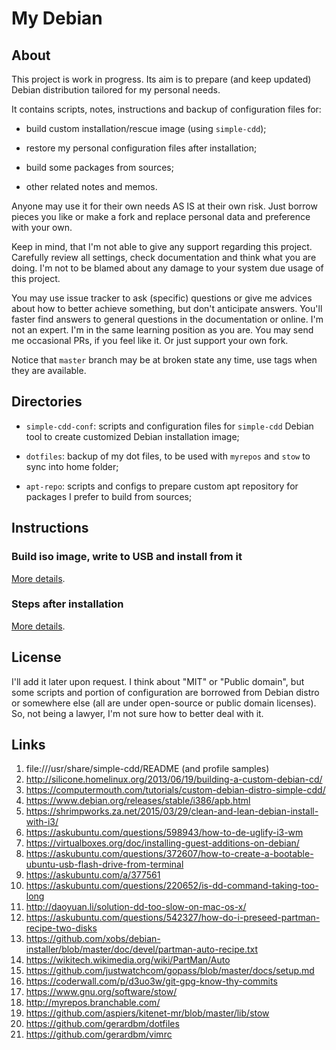 # My Debian

## About

This project is work in progress. Its aim is to prepare (and keep updated)
Debian distribution tailored for my personal needs.

It contains scripts, notes, instructions and backup of configuration files for:

- build custom installation/rescue image (using `simple-cdd`);

- restore my personal configuration files after installation;

- build some packages from sources;

- other related notes and memos.

Anyone may use it for their own needs AS IS at their own risk. Just borrow
pieces you like or make a fork and replace personal data and preference with
your own.

Keep in mind, that I'm not able to give any support regarding this project.
Carefully review all settings, check documentation and think what you are
doing. I'm not to be blamed about any damage to your system due usage of this
project.

You may use issue tracker to ask (specific) questions or give me advices about
how to better achieve something, but don't anticipate answers. You'll faster
find answers to general questions in the documentation or online. I'm not an
expert. I'm in the same learning position as you are. You may send me
occasional PRs, if you feel like it. Or just support your own fork.

Notice that `master` branch may be at broken state any time, use tags when
they are available.

## Directories

- `simple-cdd-conf`: scripts and configuration files for `simple-cdd` Debian
  tool to create customized Debian installation image;

- `dotfiles`: backup of my dot files, to be used with `myrepos` and `stow` to
  sync into home folder;

- `apt-repo`: scripts and configs to prepare custom apt repository for packages
  I prefer to build from sources;

## Instructions

### Build iso image, write to USB and install from it

[More details](simple-cdd-conf/README.md).

### Steps after installation

[More details](custom_extras/pkg-src/etcskel-1.0/data/etc/skel/README.md).

## License

I'll add it later upon request. I think about "MIT" or "Public domain", but
some scripts and portion of configuration are borrowed from Debian distro or
somewhere else (all are under open-source or public domain licenses). So, not
being a lawyer, I'm not sure how to better deal with it.

## Links

1. file:///usr/share/simple-cdd/README (and profile samples)
2. http://silicone.homelinux.org/2013/06/19/building-a-custom-debian-cd/
3. https://computermouth.com/tutorials/custom-debian-distro-simple-cdd/
4. https://www.debian.org/releases/stable/i386/apb.html
5. https://shrimpworks.za.net/2015/03/29/clean-and-lean-debian-install-with-i3/
6. https://askubuntu.com/questions/598943/how-to-de-uglify-i3-wm
7. https://virtualboxes.org/doc/installing-guest-additions-on-debian/
8. https://askubuntu.com/questions/372607/how-to-create-a-bootable-ubuntu-usb-flash-drive-from-terminal
9. https://askubuntu.com/a/377561
10. https://askubuntu.com/questions/220652/is-dd-command-taking-too-long
11. http://daoyuan.li/solution-dd-too-slow-on-mac-os-x/
12. https://askubuntu.com/questions/542327/how-do-i-preseed-partman-recipe-two-disks
13. https://github.com/xobs/debian-installer/blob/master/doc/devel/partman-auto-recipe.txt
14. https://wikitech.wikimedia.org/wiki/PartMan/Auto
15. https://github.com/justwatchcom/gopass/blob/master/docs/setup.md
16. https://coderwall.com/p/d3uo3w/git-gpg-know-thy-commits
17. https://www.gnu.org/software/stow/
18. http://myrepos.branchable.com/
19. https://github.com/aspiers/kitenet-mr/blob/master/lib/stow
20. https://github.com/gerardbm/dotfiles
21. https://github.com/gerardbm/vimrc
